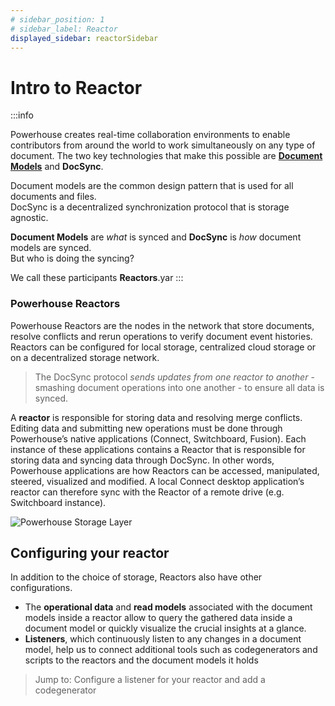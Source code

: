```yaml
---
# sidebar_position: 1
# sidebar_label: Reactor
displayed_sidebar: reactorSidebar
---
```

# Intro to Reactor

:::info

Powerhouse creates real-time collaboration environments to enable contributors from around the world to work simultaneously on any type of document. The two key technologies that make this possible are [**Document Models**](docs/connect/Document%20Models/intro.md) and **DocSync**.  

Document models are the common design pattern that is used for all documents and files.  
DocSync is a decentralized synchronization protocol that is storage agnostic.  

**Document Models** are _what_ is synced and **DocSync** is _how_ document models are synced.  
But who is doing the syncing?  

We call these participants **Reactors**.yar
::: 

### Powerhouse Reactors 

Powerhouse Reactors are the nodes in the network that store documents, resolve conflicts and rerun operations to verify document event histories. Reactors can be configured for local storage, centralized cloud storage or on a decentralized storage network.

> The DocSync protocol *sends updates from one reactor to another* - smashing document operations into one another - to ensure all data is synced.

A **reactor** is responsible for storing data and resolving merge conflicts.  
Editing data and submitting new operations must be done through Powerhouse’s native applications (Connect, Switchboard, Fusion). Each instance of these applications contains a Reactor that is responsible for storing data and syncing data through DocSync. In other words, Powerhouse applications are how Reactors can be accessed, manipulated, steered, visualized and modified. A local Connect desktop application’s reactor can therefore sync with the Reactor of a remote drive (e.g. Switchboard instance). 

<img src="/img/Powerhouse Website Drive.png" alt="Powerhouse Storage Layer"/>

## Configuring your reactor
 
In addition to the choice of storage, Reactors also have other configurations. 
- The **operational data** and **read models** associated with the document models inside a reactor allow to query the gathered data inside a document model or quickly visualize the crucial insights at a glance. 
- **Listeners**, which continuously listen to any changes in a document model, help us to connect additional tools such as codegenerators and scripts to the reactors and the document models it holds

> Jump to: Configure a listener for your reactor and add a codegenerator
